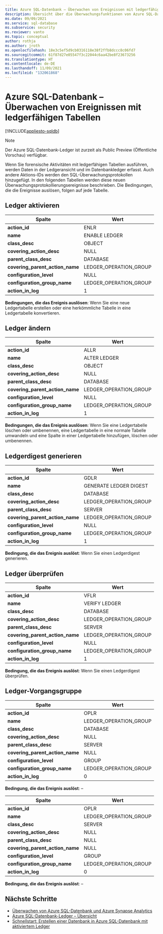 ```yaml
---
title: Azure SQL-Datenbank – Überwachen von Ereignissen mit ledgerfähigen Tabellen
description: Übersicht über die Überwachungsfunktionen von Azure SQL-Datenbank-Ledger
ms.date: 09/09/2021
ms.service: sql-database
ms.subservice: security
ms.reviewer: vanto
ms.topic: conceptual
author: rothja
ms.author: jroth
ms.openlocfilehash: 18e3c5ef5d9cb0316118e38f2ffb8dccc8c06fd7
ms.sourcegitcommit: 61f87d27e05547f3c22044c6aa42be8f23673256
ms.translationtype: HT
ms.contentlocale: de-DE
ms.lasthandoff: 11/09/2021
ms.locfileid: "132061868"
---
```

# <a name="azure-sql-database-audit-events-with-ledger-enabled-tables"></a>Azure SQL-Datenbank – Überwachen von Ereignissen mit ledgerfähigen Tabellen

[!INCLUDE[appliesto-sqldb](../includes/appliesto-sqldb.md)]

> [!NOTE]
> Der Azure SQL-Datenbank-Ledger ist zurzeit als Public Preview (Öffentliche Vorschau) verfügbar.

Wenn Sie forensische Aktivitäten mit ledgerfähigen Tabellen ausführen, werden Daten in der Ledgeransicht und im Datenbankledger erfasst. Auch andere Aktions-IDs werden den SQL-Überwachungsprotokollen hinzugefügt. In den folgenden Tabellen werden diese neuen Überwachungsprotokollierungsereignisse beschrieben. Die Bedingungen, die die Ereignisse auslösen, folgen auf jede Tabelle.

## <a name="enable-ledger"></a>Ledger aktivieren

| Spalte | Wert |
|--|--|
| **action_id** | ENLR |
| **name** | ENABLE LEDGER  |
| **class_desc** | OBJECT |
| **covering_action_desc** | NULL |
| **parent_class_desc** | DATABASE |
| **covering_parent_action_name** | LEDGER_OPERATION_GROUP |
| **configuration_level** | NULL |
| **configuration_group_name** | LEDGER_OPERATION_GROUP |
| **action_in_log** | 1 |

**Bedingungen, die das Ereignis auslösen**: Wenn Sie eine neue Ledgertabelle erstellen oder eine herkömmliche Tabelle in eine Ledgertabelle konvertieren.

## <a name="alter-ledger"></a>Ledger ändern

| Spalte | Wert |
|--|--|
| **action_id** | ALLR |
| **name** | ALTER LEDGER |
| **class_desc** | OBJECT |
| **covering_action_desc** | NULL |
| **parent_class_desc** | DATABASE |
| **covering_parent_action_name** | LEDGER_OPERATION_GROUP |
| **configuration_level** | NULL |
| **configuration_group_name** | LEDGER_OPERATION_GROUP |
| **action_in_log** | 1 |

**Bedingungen, die das Ereignis auslösen**: Wenn Sie eine Ledgertabelle löschen oder umbenennen, eine Ledgertabelle in eine normale Tabelle umwandeln und eine Spalte in einer Ledgertabelle hinzufügen, löschen oder umbenennen.


## <a name="generate-ledger-digest"></a>Ledgerdigest generieren

| Spalte | Wert |
|--|--|
| **action_id** | GDLR |
| **name** | GENERATE LEDGER DIGEST |
| **class_desc** | DATABASE |
| **covering_action_desc** | LEDGER_OPERATION_GROUP |
| **parent_class_desc** | SERVER |
| **covering_parent_action_name** | LEDGER_OPERATION_GROUP |
| **configuration_level** | NULL |
| **configuration_group_name** | LEDGER_OPERATION_GROUP  |
| **action_in_log** | 1 |

**Bedingung, die das Ereignis auslöst**: Wenn Sie einen Ledgerdigest generieren.

## <a name="verify-ledger"></a>Ledger überprüfen

| Spalte | Wert |
|--|--|
| **action_id** | VFLR |
| **name** | VERIFY LEDGER |
| **class_desc** | DATABASE |
| **covering_action_desc** | LEDGER_OPERATION_GROUP |
| **parent_class_desc** | SERVER |
| **covering_parent_action_name** | LEDGER_OPERATION_GROUP |
| **configuration_level** | NULL |
| **configuration_group_name** | LEDGER_OPERATION_GROUP |
| **action_in_log** | 1 |

**Bedingung, die das Ereignis auslöst**: Wenn Sie einen Ledgerdigest überprüfen.

## <a name="ledger-operation-group"></a>Ledger-Vorgangsgruppe

| Spalte | Wert |
|--|--|
| **action_id** | OPLR |
| **name** | LEDGER_OPERATION_GROUP |
| **class_desc** | DATABASE |
| **covering_action_desc** | NULL |
| **parent_class_desc** | SERVER |
| **covering_parent_action_name** | NULL |
| **configuration_level** | GROUP |
| **configuration_group_name** | LEDGER_OPERATION_GROUP |
| **action_in_log** | 0 |

**Bedingung, die das Ereignis auslöst**: –

| Spalte | Wert |
|--|--|
| **action_id** | OPLR |
| **name** | LEDGER_OPERATION_GROUP |
| **class_desc** | SERVER |
| **covering_action_desc** | NULL |
| **parent_class_desc** | NULL |
| **covering_parent_action_name** | NULL |
| **configuration_level** | GROUP |
| **configuration_group_name** | LEDGER_OPERATION_GROUP |
| **action_in_log** | 0 |

**Bedingung, die das Ereignis auslöst**: – 

## <a name="next-steps"></a>Nächste Schritte

- [Überwachen von Azure SQL-Datenbank und Azure Synapse Analytics](auditing-overview.md)
- [Azure SQL-Datenbank-Ledger – Übersicht](ledger-overview.md)
- [Schnellstart: Erstellen einer Datenbank in Azure SQL-Datenbank mit aktiviertem Ledger](ledger-create-a-single-database-with-ledger-enabled.md)

